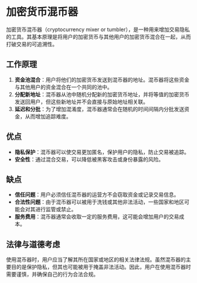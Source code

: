 # 加密货币混币器

加密货币混币器（cryptocurrency mixer or tumbler），是一种用来增加交易隐私的工具。其基本原理是将用户的加密货币与其他用户的加密货币混合在一起，从而打破交易的可追溯性。

<DocsAD/>

## 工作原理

1. **资金池混合**：用户将他们的加密货币发送到混币器的地址。混币器将这些资金与其他用户的资金混合在一个共同的池中。
2. **分配新地址**：混币器从池中随机分配新的加密货币地址，并将等值的加密货币发送回用户，但这些新地址并不会直接与原始地址相关联。
3. **延迟和分批**：为了增加混淆度，混币器通常会在随机的时间间隔内分批发送资金，从而增加追踪难度。

## 优点

- **隐私保护**：混币器可以使交易更加匿名，保护用户的隐私，防止交易被追踪。
- **安全性**：通过混合交易，可以降低被黑客攻击或身份暴露的风险。

## 缺点

- **信任问题**：用户必须信任混币器的运营方不会窃取资金或记录交易信息。
- **合法性问题**：由于混币器可以被用于洗钱或其他非法活动，一些国家和地区可能会对其进行监管或禁止。
- **服务费用**：混币器通常会收取一定的服务费用，这可能会增加用户的交易成本。


## 法律与道德考虑

使用混币器时，用户应当了解其所在国家或地区的相关法律法规。虽然混币器的主要目的是保护隐私，但其也可能被用于掩盖非法活动。因此，用户在使用混币器时需要谨慎，并确保自己的行为合法合规。
